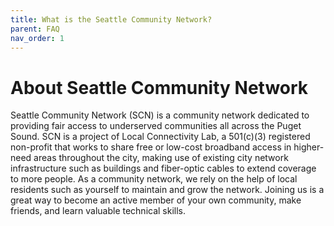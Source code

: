 ```yaml
---
title: What is the Seattle Community Network?
parent: FAQ
nav_order: 1
---
```


# About Seattle Community Network

Seattle Community Network (SCN) is a community network dedicated to providing fair access to underserved communities all across the Puget Sound. SCN is a project of Local Connectivity Lab, a 501(c)(3) registered non-profit that works to share free or low-cost broadband access in higher-need areas throughout the city, making use of existing city network infrastructure such as buildings and fiber-optic cables to extend coverage to more people. As a community network, we rely on the help of local residents such as yourself to maintain and grow the network. Joining us is a great way to become an active member of your own community, make friends, and learn valuable technical skills.
